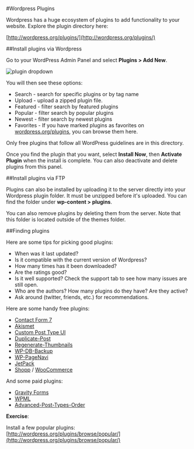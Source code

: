 #Wordpress Plugins

Wordpress has a huge ecosystem of plugins to add functionality to your website. Explore the plugin directory here:

[http://wordpress.org/plugins/](http://wordpress.org/plugins/)

##Install plugins via Wordpress

Go to your WordPress Admin Panel and select **Plugins > Add New**.

![plugin dropdown](http://cl.ly/UIrx/plugins-dd.jpg)

You will then see these options:

* Search - search for specific plugins or by tag name
* Upload - upload a zipped plugin file.
* Featured - filter search by featured plugins
* Popular - filter search by popular plugins
* Newest - filter search by newest plugins
* Favorites - If you have marked plugins as favorites on [wordpress.org/plugins](https://wordpress.org/plugins/), you can browse them here.

Only free plugins that follow all WordPress guidelines are in this directory.

Once you find the plugin that you want, select **Install Now**, then **Activate Plugin** when the install is complete. You can also deactivate and delete plugins from this panel.

##Install plugins via FTP

Plugins can also be installed by uploading it to the server directly into your Wordpress plugin folder.  It must be unzipped before it's uploaded. You can find the folder under **wp-content > plugins**.

You can also remove plugins by deleting them from the server.
Note that this folder is located outside of the themes folder.


##Finding plugins

Here are some tips for picking good plugins:

* When was it last updated?
* Is it compatible with the current version of Wordpress?
* How many times has it been downloaded?
* Are the ratings good?
* Is it well supported? Check the support tab to see how many issues are still open.
* Who are the authors? How many plugins do they have? Are they active?
* Ask around (twitter, friends, etc.) for recommendations.


Here are some handy free plugins:

* [Contact Form 7](http://wordpress.org/plugins/contact-form-7/)
* [Akismet](http://wordpress.org/plugins/akismet/)
* [Custom Post Type UI](http://wordpress.org/plugins/custom-post-type-ui/)
* [Duplicate-Post](http://wordpress.org/plugins/duplicate-post/)
* [Regenerate-Thumbnails](http://wordpress.org/plugins/regenerate-thumbnails/)
* [WP-DB-Backup](WP-DB-Backup)
* [WP-PageNavi](http://wordpress.org/plugins/wp-pagenavi/)
* [JetPack](http://wordpress.org/plugins/jetpack/)
* [Shopp](https://wordpress.org/plugins/shopp/) / [WooCommerce](http://www.woothemes.com/woocommerce/)
 
And some paid plugins:

* [Gravity Forms](http://www.gravityforms.com/)
* [WPML](http://wpml.org/)
* [Advanced-Post-Types-Order](http://www.nsp-code.com/premium-plugins/wordpress-plugins/advanced-post-types-order/)

**Exercise**:

Install a few popular plugins:  
[http://wordpress.org/plugins/browse/popular/](http://wordpress.org/plugins/browse/popular/)







